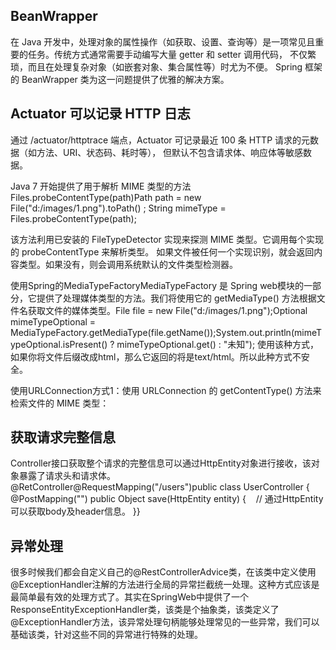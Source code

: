 

## BeanWrapper
在 Java 开发中，处理对象的属性操作（如获取、设置、查询等）是一项常见且重要的任务。传统方式通常需要手动编写大量 getter 和 setter 调用代码，
不仅繁琐，而且在处理复杂对象（如嵌套对象、集合属性等）时尤为不便。
Spring 框架的 BeanWrapper 类为这一问题提供了优雅的解决方案。

## Actuator 可以记录 HTTP 日志
通过 /actuator/httptrace 端点，Actuator 可记录最近 100 条 HTTP 请求的元数据（如方法、URI、状态码、耗时等），
但默认不包含请求体、响应体等敏感数据。


Java 7 开始提供了用于解析 MIME 类型的方法 
Files.probeContentType(path)Path path = new File("d:/images/1.png").toPath() ;
String mimeType = Files.probeContentType(path);

该方法利用已安装的 FileTypeDetector 实现来探测 MIME 类型。它调用每个实现的 probeContentType 来解析类型。
如果文件被任何一个实现识别，就会返回内容类型。如果没有，则会调用系统默认的文件类型检测器。

使用Spring的MediaTypeFactoryMediaTypeFactory 是 Spring web模块的一部分，它提供了处理媒体类型的方法。我们将使用它的 getMediaType() 方法根据文件名获取文件的媒体类型。File file = new File("d:/images/1.png");Optional<MediaType> mimeTypeOptional = MediaTypeFactory.getMediaType(file.getName());System.out.println(mimeTypeOptional.isPresent() ? mimeTypeOptional.get() : "未知");
使用该种方式，如果你将文件后缀改成html，那么它返回的将是text/html。所以此种方式不安全。

使用URLConnection方式1：使用 URLConnection 的 getContentType() 方法来检索文件的 MIME 类型：

## 获取请求完整信息
Controller接口获取整个请求的完整信息可以通过HttpEntity对象进行接收，该对象暴露了请求头和请求体。
@RetController@RequestMapping("/users")public class UserController {  
@PostMapping("")  public Object save(HttpEntity<User> entity) {    // 通过HttpEntity可以获取body及header信息。  }}

## 异常处理
很多时候我们都会自定义自己的@RestControllerAdvice类，在该类中定义使用@ExceptionHandler注解的方法进行全局的异常拦截统一处理。这种方式应该是最简单最有效的处理方式了。其实在SpringWeb中提供了一个ResponseEntityExceptionHandler类，该类是个抽象类，该类定义了@ExceptionHandler方法，该异常处理句柄能够处理常见的一些异常，我们可以基础该类，针对这些不同的异常进行特殊的处理。

